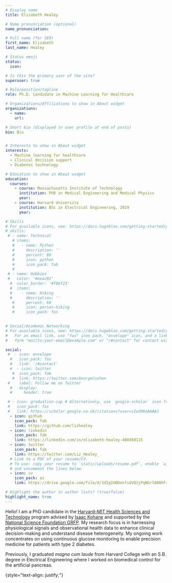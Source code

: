 ```yaml
---
# Display name
title: Elizabeth Healey

# Name pronunciation (optional)
name_pronunciation: 

# Full name (for SEO)
first_name: Elizabeth 
last_name: Healey

# Status emoji
status: 
  icon: 

# Is this the primary user of the site?
superuser: true

# Role/position/tagline
role: Ph.D. Candidate in Machine Learning for Healthcare

# Organizations/Affiliations to show in About widget
organizations: 
  - name: 
    url:

# Short bio (displayed in user profile at end of posts)
bio: Bio 


# Interests to show in About widget
interests:
  - Machine learning for healthcare
  - Clinical decision support
  - Diabetes technology

# Education to show in About widget
education:
  courses:
    - course: Massachusetts Institute of Technology
      institution: PhD in Medical Engineering and Medical Physics 
      year: 
    - course: Harvard University 
      institution: BSc in Electrical Engineering, 2019
      year:

# Skills
# For available icons, see: https://docs.hugoblox.com/getting-started/page-builder/#icons
# skills:
 # - name: Technical
   # items:
   #   - name: Python
   #     description: ''
   #     percent: 80
   #     icon: python
   #     icon_pack: fab
   #   
 # - name: Hobbies
 #   color: '#eeac02'
  #  color_border: '#f0bf23'
  #  items:
  #    - name: Hiking
  #      description: ''
   #     percent: 60
   #     icon: person-hiking
   #     icon_pack: fas
      

# Social/Academic Networking
# For available icons, see: https://docs.hugoblox.com/getting-started/page-builder/#icons
#   For an email link, use "fas" icon pack, "envelope" icon, and a link in the
#   form "mailto:your-email@example.com" or "/#contact" for contact widget.

social:
 #  - icon: envelope
  #   icon_pack: fas
  #   link: '/#contact'
  #  - icon: twitter
   #  icon_pack: fab
   #  link: https://twitter.com/GeorgeCushen
 #    label: Follow me on Twitter
  #   display:
  #     header: true

 # - icon: graduation-cap # Alternatively, use `google-scholar` icon from `ai` icon pack
 #   icon_pack: fas
 #   link: https://scholar.google.co.uk/citations?user=sIwtMXoAAAAJ
  - icon: github
    icon_pack: fab
    link: https://github.com/lizhealey
  - icon: linkedin
    icon_pack: fab
    link: https://linkedin.com/in/elizabeth-healey-408368115
  - icon: twitter
    icon_pack: fab
    link: https://twitter.com/Liz_Healey_
  # Link to a PDF of your resume/CV.
  # To use: copy your resume to `static/uploads/resume.pdf`, enable `ai` icons in `params.yaml`,
  # and uncomment the lines below.
  - icon: cv
    icon_pack: ai
    link: https://drive.google.com/file/d/1dIgIH0DnnfsdVQ3jPqNGrl000hFrg-ct/view?usp=sharing

# Highlight the author in author lists? (true/false)
highlight_name: true
---
```

Hello! I am a PhD candidate in the [Harvard–MIT Health Sciences and Technology](https://hst.mit.edu/) program advised by [Isaac Kohane](https://dbmi.hms.harvard.edu/people/isaac-kohane) and supported by the [National Science Foundation GRFP](https://www.nsfgrfp.org). My research focus is in harnessing physiological signals and observational health data to enhance clinical decision-making and understand disease heterogeneity. My ongoing work concentrates on using continuous glucose monitoring to enable precision medicine for patients with type 2 diabetes. 

Previously, I graduated *magna cum laude* from Harvard College with an S.B. degree in Electrical Engineering where I worked on biomedical control for the artificial pancreas. 

{style="text-align: justify;"}
<!-- Google tag (gtag.js) -->
<script async src="https://www.googletagmanager.com/gtag/js?id=G-2CP1CJJQJJ"></script>
<script>
  window.dataLayer = window.dataLayer || [];
  function gtag(){dataLayer.push(arguments);}
  gtag('js', new Date());

  gtag('config', 'G-2CP1CJJQJJ');
</script>

